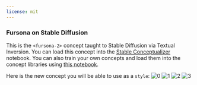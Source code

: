 ```yaml
---
license: mit
---
```

### Fursona on Stable Diffusion
This is the `<fursona-2>` concept taught to Stable Diffusion via Textual Inversion. You can load this concept into the [Stable Conceptualizer](https://colab.research.google.com/github/huggingface/notebooks/blob/main/diffusers/stable_conceptualizer_inference.ipynb) notebook. You can also train your own concepts and load them into the concept libraries using [this notebook](https://colab.research.google.com/github/huggingface/notebooks/blob/main/diffusers/sd_textual_inversion_training.ipynb).

Here is the new concept you will be able to use as a `style`:
![<fursona-2> 0](https://huggingface.co/sd-concepts-library/fursona/resolve/main/concept_images/1.jpeg)
![<fursona-2> 1](https://huggingface.co/sd-concepts-library/fursona/resolve/main/concept_images/0.jpeg)
![<fursona-2> 2](https://huggingface.co/sd-concepts-library/fursona/resolve/main/concept_images/2.jpeg)
![<fursona-2> 3](https://huggingface.co/sd-concepts-library/fursona/resolve/main/concept_images/3.jpeg)

